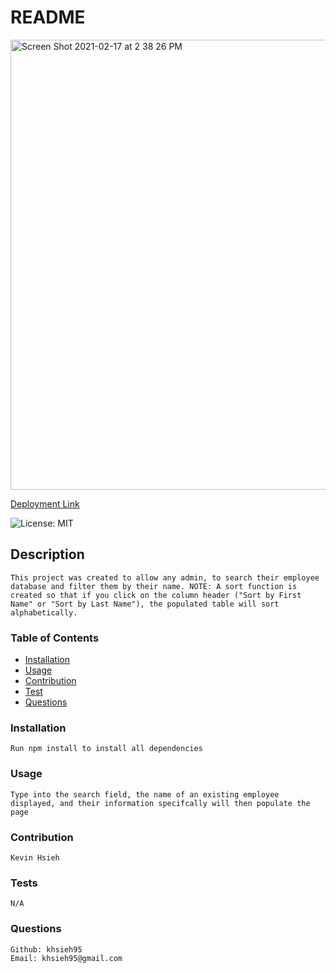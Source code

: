 # README

<img width="720" alt="Screen Shot 2021-02-17 at 2 38 26 PM" src="https://user-images.githubusercontent.com/74025123/108277203-e2f36100-712d-11eb-918b-205b63e48b52.png">

<br>

[Deployment Link](https://kh-employee-directory.herokuapp.com/)

![License: MIT](https://img.shields.io/badge/License-MIT-green.svg)

## Description

    This project was created to allow any admin, to search their employee database and filter them by their name. NOTE: A sort function is created so that if you click on the column header ("Sort by First Name" or "Sort by Last Name"), the populated table will sort alphabetically.

### Table of Contents

- [Installation](#installation)
- [Usage](#usage)
- [Contribution](#contribution)
- [Test](#tests)
- [Questions](#questions)

### Installation

    Run npm install to install all dependencies

### Usage

    Type into the search field, the name of an existing employee displayed, and their information specifcally will then populate the page

### Contribution

    Kevin Hsieh

### Tests

    N/A

### Questions

    Github: khsieh95
    Email: khsieh95@gmail.com
